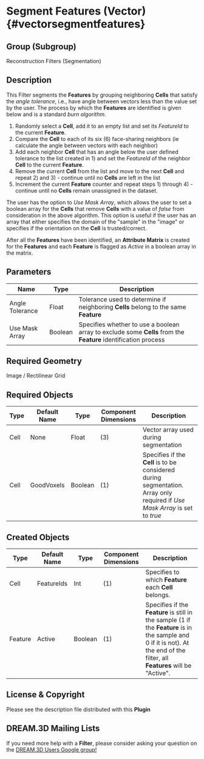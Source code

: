 Segment Features (Vector) {#vectorsegmentfeatures}
======

## Group (Subgroup) ##
Reconstruction Filters (Segmentation)

## Description ##
This Filter segments the **Features** by grouping neighboring **Cells** that satisfy the *angle tolerance*, i.e., have angle between vectors less than the value set by the user. The process by which the **Features** are identified is given below and is a standard *burn algorithm*.

1) Randomly select a **Cell**, add it to an empty list and set its *FeatureId* to the current **Feature**.
2) Compare the **Cell** to each of its six (6) face-sharing neighbors (ie calculate the angle between vectors with each neighbor)
3) Add each neighbor **Cell** that has an angle below the user defined tolerance to the list created in 1) and set the *FeatureId* of the neighbor **Cell** to the current **Feature**.
4) Remove the current **Cell** from the list and move to the next **Cell** and repeat 2) and 3) - continue until no **Cells** are left in the list
5) Increment the current **Feature** counter and repeat steps 1) through 4) - continue until no **Cells** remain unassigned in the dataset.

The user has the option to *Use Mask Array*, which allows the user to set a boolean array for the **Cells** that remove **Cells** with a value of *false* from consideration in the above algorithm. This option is useful if the user has an array that either specifies the domain of the "sample" in the "image" or specifies if the orientation on the **Cell** is trusted/correct. 

After all the **Features** have been identified, an **Attribute Matrix** is created for the **Features** and each **Feature** is flagged as *Active* in a boolean array in the matrix.


## Parameters ##
| Name | Type | Description |
|------|------| ----------- |
| Angle Tolerance | Float | Tolerance used to determine if neighboring **Cells** belong to the same **Feature** |
| Use Mask Array | Boolean | Specifies whether to use a boolean array to exclude some **Cells** from the **Feature** identification process |

## Required Geometry ##
Image / Rectilinear Grid

## Required Objects ##
| Type | Default Name | Type | Component Dimensions | Description |
|------|--------------|-------------|---------|-----|
| Cell | None | Float | (3) | Vector array used during segmentation |
| Cell | GoodVoxels | Boolean | (1) | Specifies if the **Cell** is to be considered during segmentation.  Array only required if *Use Mask Array* is set to *true* |

## Created Objects ##
| Type | Default Name | Type | Component Dimensions | Description |
|------|--------------|-------------|---------|-----|
| Cell | FeatureIds | Int | (1) | Specifies to which **Feature** each **Cell** belongs. |
| Feature | Active | Boolean | (1) | Specifies if the **Feature** is still in the sample (1 if the **Feature** is in the sample and 0 if it is not). At the end of the filter, all **Features** will be "Active". |


## License & Copyright ##

Please see the description file distributed with this **Plugin**

## DREAM.3D Mailing Lists ##

If you need more help with a **Filter**, please consider asking your question on the [DREAM.3D Users Google group!](https://groups.google.com/forum/?hl=en#!forum/dream3d-users)


